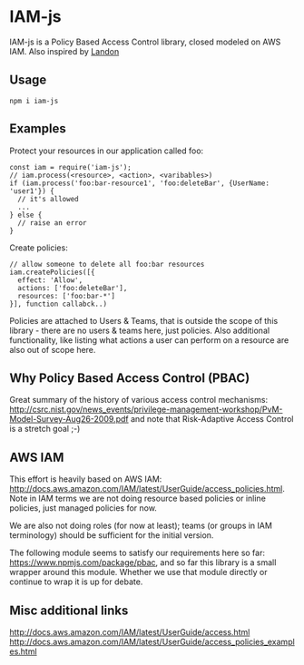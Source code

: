 # IAM-js

IAM-js is a Policy Based Access Control library, closed modeled on AWS IAM. Also inspired by [Landon](https://github.com/ory-am/ladon)

## Usage

`npm i iam-js`

## Examples

Protect your resources in our application called foo:
```
const iam = require('iam-js');
// iam.process(<resource>, <action>, <varibables>)
if (iam.process('foo:bar-resource1', 'foo:deleteBar', {UserName: 'user1'}) {
  // it's allowed
  ...	
} else {
  // raise an error
}
```

Create policies:
```
// allow someone to delete all foo:bar resources 
iam.createPolicies([{
  effect: 'Allow',
  actions: ['foo:deleteBar'],
  resources: ['foo:bar-*']
}], function callabck..)
```

Policies are attached to Users & Teams, that is outside the scope of this library - there are no users & teams here, just policies. Also additional functionality, like listing what actions a user can perform on a resource are also out of scope here. 

## Why Policy Based Access Control (PBAC)

Great summary of the history of various access control mechanisms: http://csrc.nist.gov/news_events/privilege-management-workshop/PvM-Model-Survey-Aug26-2009.pdf and note that Risk-Adaptive Access Control is a stretch goal ;-)

## AWS IAM

This effort is heavily based on AWS IAM: http://docs.aws.amazon.com/IAM/latest/UserGuide/access_policies.html. Note in IAM terms we are not doing resource based policies or inline policies, just managed policies for now.

We are also not doing roles (for now at least); teams (or groups in IAM terminology) should be sufficient for the initial version.

The following module seems to satisfy our requirements here so far: https://www.npmjs.com/package/pbac, and so far this library is a small wrapper around this module. Whether we use that module directly or continue to wrap it is up for debate.

## Misc additional links

http://docs.aws.amazon.com/IAM/latest/UserGuide/access.html
http://docs.aws.amazon.com/IAM/latest/UserGuide/access_policies_examples.html
